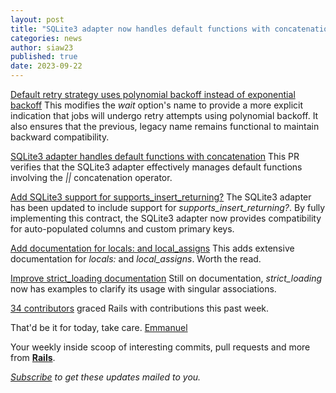```yaml
---
layout: post
title: "SQLite3 adapter now handles default functions with concatenation and supports supports_insert_returning?"
categories: news
author: siaw23
published: true
date: 2023-09-22
---
```


[Default retry strategy uses polynomial backoff instead of exponential backoff](https://github.com/rails/rails/pull/49292)
This modifies the _wait_ option's name to provide a more explicit indication that jobs will undergo retry attempts using polynomial backoff. It also ensures that the previous, legacy name remains functional to maintain backward compatibility.

[SQLite3 adapter handles default functions with concatenation](https://github.com/rails/rails/pull/49287)
This PR verifies that the SQLite3 adapter effectively manages default functions involving the _||_ concatenation operator.

[Add SQLite3 support for supports\_insert\_returning?](https://github.com/rails/rails/pull/49290)
The SQLite3 adapter has been updated to include support for _supports\_insert\_returning?_. By fully implementing this contract, the SQLite3 adapter now provides compatibility for auto-populated columns and custom primary keys.

[Add documentation for locals: and local\_assigns](https://github.com/rails/rails/pull/49294)
This adds extensive documentation for _locals:_ and _local\_assigns_. Worth the read.

[Improve strict\_loading documentation](https://github.com/rails/rails/pull/49329)
Still on documentation, _strict\_loading_&nbsp; now has examples to clarify its usage with singular associations.

[34 contributors](https://contributors.rubyonrails.org/contributors/in-time-window/20230915-20230922) graced Rails with contributions this past week.

That'd be it for today, take care.
[Emmanuel](https://twitter.com/siaw23)

Your weekly inside scoop of interesting commits, pull requests and more from [**Rails**](https://github.com/rails/rails).

<p><i><a href="https://world.hey.com/this.week.in.rails">Subscribe</a> to get these updates mailed to you.</i></p>
